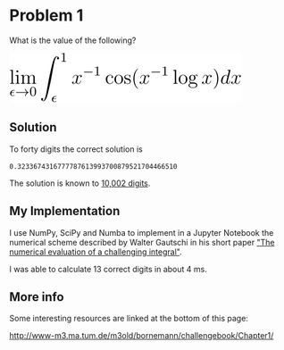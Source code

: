 # Problem 1

What is the value of the following?

![equation](eqn.svg)

## Solution

To forty digits the correct solution is

```
0.3233674316777787613993700879521704466510
```

The solution is known to [10,002 digits](http://www-m3.ma.tum.de/m3old/bornemann/challengebook/Chapter1/sol1_10002.txt).

## My Implementation

I use NumPy, SciPy and Numba to implement in a Jupyter Notebook the numerical
scheme described by Walter Gautschi in his short paper
["The numerical evaluation of a challenging integral"](gautschi.pdf).

I was able to calculate 13 correct digits in about 4 ms.

## More info

Some interesting resources are linked at the bottom of this page:

http://www-m3.ma.tum.de/m3old/bornemann/challengebook/Chapter1/
